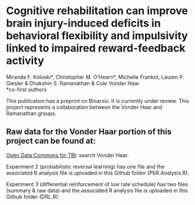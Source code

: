 # Cognitive rehabilitation can improve brain injury-induced deficits in behavioral flexibility and impulsivity linked to impaired reward-feedback activity
Miranda F. Koloski*, Christopher M. O’Hearn*, Michelle Frankot, Lauren P. Giesler & Dhakshin S. Ramanathan & Cole Vonder Haar
<br/>*co-first authors

This publication has a preprint on Bioarxiv. It is currently under review. This project represents a collaboration between the Vonder Haar and Ramanathan groups.

## Raw data for the Vonder Haar portion of this project can be found at:
[Open Data Commons for TBI](https://odc-tbi.org): search Vonder Haar.

Experiment 2 (probabilistic reversal learning) has one file and the associated R analysis file is uploaded in this Github folder (PbR.Analysis.R).

Experiment 3 (differential reinforcement of low rate schedule) has two files (summary & raw data) and the associated R analysis file is uploaded in this Github folder (DRL.R).
